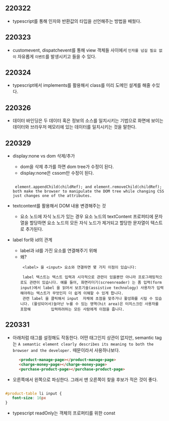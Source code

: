 ## 220322

- typescript를 통해 인자와 반환값의 타입을 선언해주는 방법을 배웠다.


## 220323

- customevent, dispatchevent를 통해 view 객체들 사이에서 `인자를 넘길 필요 없이` 자유롭게 `이벤트`를 발생시키고 들을 수 있다.


## 220324

- typescript에서 implements를 활용해서 class를 미리 도메인 설계를 해줄 수있다.

## 220326

- 데이터 바인딩은 두 데이터 혹은 정보의 소스를 일치시키는 기법으로 화면에 보이는 데이터와 브라우저 메모리에 있는 데이터를 일치시키는 것을 말한다.

## 220329

- display:none vs dom 삭제/추가
   - dom을 삭제 추가를 하면 dom tree가 수정이 된다.
   - display:none은 cssom만 수정이 된다.
   ```

    element.appendChild(childRef); and element.removeChild(childRef); both make the browser to manipulate the DOM tree while changing CSS just changes one of the attributes.
   ````


- textcontent를 활용해서 DOM 내용 변경해주는 것
  - 요소 노드에 자식 노드가 있는 경우 요소 노드의 textContent 프로퍼티에 문자열을 할당하면 요소 노드의 모든 자식 노드가 제거되고 할당한 문자열이 텍스트로 추가된다.


- label for와 id의 관계
   - label과 id를 가진 요소를 연결해주기 위해
   - 왜?
     ```
      <label> 을 <input> 요소와 연결하면 몇 가지 이점이 있습니다:

      label 텍스트는 텍스트 입력과 시각적으로 관련이 있을뿐만 아니라 프로그래밍적으로도 관련이 있습니다. 예를 들어, 화면리더기(screenreader) 는 폼 입력(form          input)에서 label 을 읽어서 보조기술(assistive technology) 사용자가 입력해야하는 텍스트가 무엇인지 더 쉽게 이해할 수 있게 합니다. 
      관련 label 을 클릭해서 input  자체에 초점을 맞추거나 활성화를 시킬 수 있습니다. (활성되어서)늘어난 누를 수 있는 영역(hit area)은 터치스크린 사용자를 포함해         입력하려하는 모든 사람에게 이점을 줍니다.

      ```
      
## 220331

- 아래처럼 태그를 설정해도 작동한다. 어떤 태그인지 상관이 없지만, semantic tag는 `A semantic element clearly describes its meaning to both the browser and the developer.` 때문이라서 사용하나보다.

```html
      <product-manage-page></product-manage-page>
      <charge-money-page></charge-money-page>
      <purchase-product-page></purchase-product-page>
```


- 오른쪽에서 왼쪽으로 파싱한다. 그래서 맨 오른쪽이 찾을 후보가 적은 것이 좋다.

```css

#product-table li input {
   font-size: 16px
}

```

- typescript readOnly는 객체의 프로퍼티를 위한 const

     
